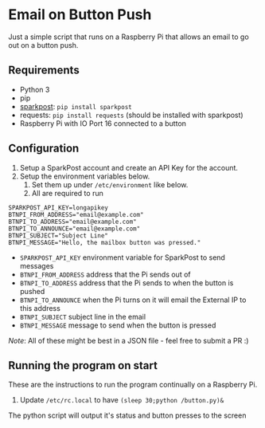 # Email on Button Push

Just a simple script that runs on a Raspberry Pi that allows an email to go out on a button push.

## Requirements

* Python 3
* pip
* [sparkpost](https://github.com/SparkPost/python-sparkpost): `pip install sparkpost`
* requests: `pip install requests` (should be installed with sparkpost)
* Raspberry Pi with IO Port 16 connected to a button

## Configuration

1. Setup a SparkPost account and create an API Key for the account.
1. Setup the environment variables below.
    1. Set them up under `/etc/environment` like below.
    1. All are required to run

```
SPARKPOST_API_KEY=longapikey
BTNPI_FROM_ADDRESS="email@example.com"
BTNPI_TO_ADDRESS="email@example.com"
BTNPI_TO_ANNOUNCE="email@example.com"
BTNPI_SUBJECT="Subject Line"
BTNPI_MESSAGE="Hello, the mailbox button was pressed."
```

* `SPARKPOST_API_KEY` environment variable for SparkPost to send messages
* `BTNPI_FROM_ADDRESS` address that the Pi sends out of
* `BTNPI_TO_ADDRESS` address that the Pi sends to when the button is pushed
* `BTNPI_TO_ANNOUNCE` when the Pi turns on it will email the External IP to this address
* `BTNPI_SUBJECT` subject line in the email
* `BTNPI_MESSAGE` message to send when the button is pressed

_Note_: All of these might be best in a JSON file - feel free to submit a PR :)

## Running the program on start

These are the instructions to run the program continually on a Raspberry Pi.

1. Update `/etc/rc.local` to have `(sleep 30;python /button.py)&`

The python script will output it's status and button presses to the screen
